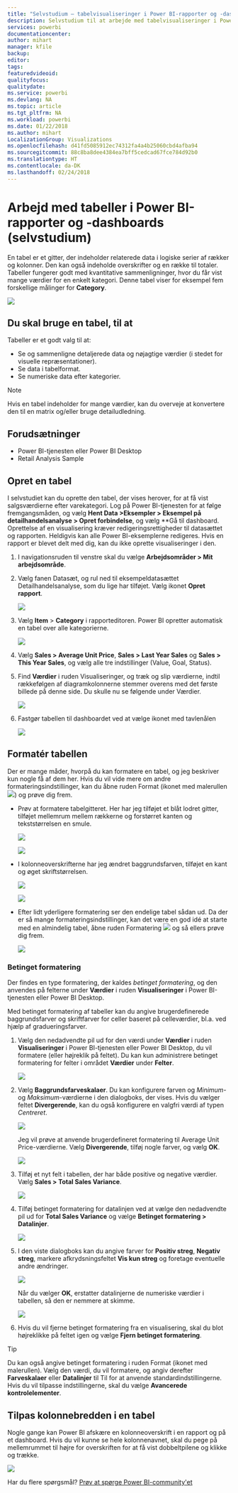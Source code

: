 ```yaml
---
title: "Selvstudium – tabelvisualiseringer i Power BI-rapporter og -dashboards (selvstudium)"
description: Selvstudium til at arbejde med tabelvisualiseringer i Power BI-rapporter og dashboards, herunder, hvordan du tilpasser kolonnebredder.
services: powerbi
documentationcenter: 
author: mihart
manager: kfile
backup: 
editor: 
tags: 
featuredvideoid: 
qualityfocus: 
qualitydate: 
ms.service: powerbi
ms.devlang: NA
ms.topic: article
ms.tgt_pltfrm: NA
ms.workload: powerbi
ms.date: 01/22/2018
ms.author: mihart
LocalizationGroup: Visualizations
ms.openlocfilehash: d41fd5085912ec74312fa4a4b25060cbd4afba94
ms.sourcegitcommit: 88c8ba8dee4384ea7bff5cedcad67fce784d92b0
ms.translationtype: HT
ms.contentlocale: da-DK
ms.lasthandoff: 02/24/2018
---
```

# <a name="working-with-tables-in-power-bi-reports-and-dashboards-tutorial"></a>Arbejd med tabeller i Power BI-rapporter og -dashboards (selvstudium)
En tabel er et gitter, der indeholder relaterede data i logiske serier af rækker og kolonner. Den kan også indeholde overskrifter og en række til totaler. Tabeller fungerer godt med kvantitative sammenligninger, hvor du får vist mange værdier for en enkelt kategori. Denne tabel viser for eksempel fem forskellige målinger for **Category**.

![](media/power-bi-visualization-tables/table.png)

## <a name="when-to-use-a-table"></a>Du skal bruge en tabel, til at
Tabeller er et godt valg til at:

* Se og sammenligne detaljerede data og nøjagtige værdier (i stedet for visuelle repræsentationer).
* Se data i tabelformat.
* Se numeriske data efter kategorier.   

> [!NOTE]
> Hvis en tabel indeholder for mange værdier, kan du overveje at konvertere den til en matrix og/eller bruge detailudledning.
> 
> 
## <a name="prerequisites"></a>Forudsætninger
 - Power BI-tjenesten eller Power BI Desktop
 - Retail Analysis Sample


## <a name="create-a-table"></a>Opret en tabel
I selvstudiet kan du oprette den tabel, der vises herover, for at få vist salgsværdierne efter varekategori. Log på Power BI-tjenesten for at følge fremgangsmåden, og vælg **Hent Data \>Eksempler \> Eksempel på detailhandelsanalyse > Opret forbindelse**, og vælg **Gå til dashboard. Oprettelse af en visualisering kræver redigeringsrettigheder til datasættet og rapporten. Heldigvis kan alle Power BI-eksemplerne redigeres. Hvis en rapport er blevet delt med dig, kan du ikke oprette visualiseringer i den.

1. I navigationsruden til venstre skal du vælge **Arbejdsområder > Mit arbejdsområde**.    
2. Vælg fanen Datasæt, og rul ned til eksempeldatasættet Detailhandelsanalyse, som du lige har tilføjet.  Vælg ikonet **Opret rapport**.
   
    ![](media/power-bi-visualization-tables/power-bi-create-report.png)
2. Vælg **Item** > **Category** i rapporteditoren.  Power BI opretter automatisk en tabel over alle kategorierne.
   
    ![](media/power-bi-visualization-tables/power-bi-table1.png)
3. Vælg **Sales > Average Unit Price**, **Sales > Last Year Sales** og **Sales > This Year Sales**, og vælg alle tre indstillinger (Value, Goal, Status).   
4. Find **Værdier** i ruden Visualiseringer, og træk og slip værdierne, indtil rækkefølgen af diagramkolonnerne stemmer overens med det første billede på denne side.  Du skulle nu se følgende under Værdier.
   
    ![](media/power-bi-visualization-tables/power-bi-table2.png)
5. Fastgør tabellen til dashboardet ved at vælge ikonet med tavlenålen  
   
     ![](media/power-bi-visualization-tables/pbi_pintile.png)

## <a name="format-the-table"></a>Formatér tabellen
Der er mange måder, hvorpå du kan formatere en tabel, og jeg beskriver kun nogle få af dem her. Hvis du vil vide mere om andre formateringsindstillinger, kan du åbne ruden Format (ikonet med malerullen ![](media/power-bi-visualization-tables/power-bi-format.png)) og prøve dig frem.

* Prøv at formatere tabelgitteret. Her har jeg tilføjet et blåt lodret gitter, tilføjet mellemrum mellem rækkerne og forstørret kanten og tekststørrelsen en smule.
  
    ![](media/power-bi-visualization-tables/power-bi-table-grid2-new.png)
  
    ![](media/power-bi-visualization-tables/power-bi-table-grid3.png)
* I kolonneoverskrifterne har jeg ændret baggrundsfarven, tilføjet en kant og øget skriftstørrelsen. 
  
    ![](media/power-bi-visualization-tables/power-bi-table-column.png)
  
    ![](media/power-bi-visualization-tables/power-bi-table-column2.png)
* Efter lidt yderligere formatering ser den endelige tabel sådan ud. Da der er så mange formateringsindstillinger, kan det være en god idé at starte med en almindelig tabel, åbne ruden Formatering ![](media/power-bi-visualization-tables/power-bi-format.png) og så ellers prøve dig frem. 
  
    ![](media/power-bi-visualization-tables/power-bi-table-format.png)

### <a name="conditional-formatting"></a>Betinget formatering
Der findes en type formatering, der kaldes *betinget formatering*, og den anvendes på felterne under **Værdier** i ruden **Visualiseringer** i Power BI-tjenesten eller Power BI Desktop. 

Med betinget formatering af tabeller kan du angive brugerdefinerede baggrundsfarver og skriftfarver for celler baseret på celleværdier, bl.a. ved hjælp af gradueringsfarver. 

1. Vælg den nedadvendte pil ud for den værdi under **Værdier** i ruden **Visualiseringer** i Power BI-tjenesten eller Power BI Desktop, du vil formatere (eller højreklik på feltet). Du kan kun administrere betinget formatering for felter i området **Værdier** under **Felter**.
   
    ![](media/power-bi-visualization-tables/power-bi-conditional-formatting-background.png)
2. Vælg **Baggrundsfarveskalaer**. Du kan konfigurere farven og *Minimum*- og *Maksimum*-værdierne i den dialogboks, der vises. Hvis du vælger feltet **Divergerende**, kan du også konfigurere en valgfri værdi af typen *Centreret*.
   
    ![](media/power-bi-visualization-tables/power-bi-conditional-formatting-background2.png)
   
    Jeg vil prøve at anvende brugerdefineret formatering til Average Unit Price-værdierne. Vælg **Divergerende**, tilføj nogle farver, og vælg **OK**. 
   
    ![](media/power-bi-visualization-tables/power-bi-conditional-formatting-data-background.png)
3. Tilføj et nyt felt i tabellen, der har både positive og negative værdier.  Vælg **Sales > Total Sales Variance**. 
   
    ![](media/power-bi-visualization-tables/power-bi-conditional-formatting2.png)
4. Tilføj betinget formatering for datalinjen ved at vælge den nedadvendte pil ud for **Total Sales Variance** og vælge **Betinget formatering > Datalinjer**.
   
    ![](media/power-bi-visualization-tables/power-bi-conditional-formatting-data-bars.png)
5. I den viste dialogboks kan du angive farver for **Positiv streg**, **Negativ streg**, markere afkrydsningsfeltet **Vis kun streg** og foretage eventuelle andre ændringer.
   
    ![](media/power-bi-visualization-tables/power-bi-data-bars.png)
   
    Når du vælger **OK**, erstatter datalinjerne de numeriske værdier i tabellen, så den er nemmere at skimme.
   
    ![](media/power-bi-visualization-tables/power-bi-conditional-formatting-data-bars2.png)
6. Hvis du vil fjerne betinget formatering fra en visualisering, skal du blot højreklikke på feltet igen og vælge **Fjern betinget formatering**.

> [!TIP]
> Du kan også angive betinget formatering i ruden Format (ikonet med malerullen). Vælg den værdi, du vil formatere, og angiv derefter **Farveskalaer** eller **Datalinjer** til Til for at anvende standardindstillingerne. Hvis du vil tilpasse indstillingerne, skal du vælge **Avancerede kontrolelementer**.
> 
> 

## <a name="adjust-the-column-width-of-a-table"></a>Tilpas kolonnebredden i en tabel
Nogle gange kan Power BI afskære en kolonneoverskrift i en rapport og på et dashboard. Hvis du vil kunne se hele kolonnenavnet, skal du pege på mellemrummet til højre for overskriften for at få vist dobbeltpilene og klikke og trække.

![](media/power-bi-visualization-tables/resizetable.gif)

Har du flere spørgsmål? [Prøv at spørge Power BI-community'et](http://community.powerbi.com/)

